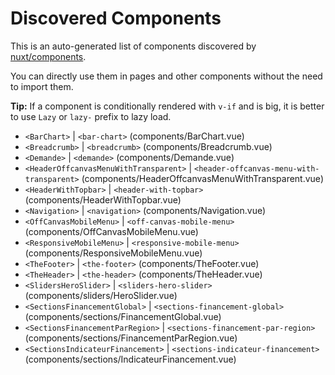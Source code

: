 # Discovered Components

This is an auto-generated list of components discovered by [nuxt/components](https://github.com/nuxt/components).

You can directly use them in pages and other components without the need to import them.

**Tip:** If a component is conditionally rendered with `v-if` and is big, it is better to use `Lazy` or `lazy-` prefix to lazy load.

- `<BarChart>` | `<bar-chart>` (components/BarChart.vue)
- `<Breadcrumb>` | `<breadcrumb>` (components/Breadcrumb.vue)
- `<Demande>` | `<demande>` (components/Demande.vue)
- `<HeaderOffcanvasMenuWithTransparent>` | `<header-offcanvas-menu-with-transparent>` (components/HeaderOffcanvasMenuWithTransparent.vue)
- `<HeaderWithTopbar>` | `<header-with-topbar>` (components/HeaderWithTopbar.vue)
- `<Navigation>` | `<navigation>` (components/Navigation.vue)
- `<OffCanvasMobileMenu>` | `<off-canvas-mobile-menu>` (components/OffCanvasMobileMenu.vue)
- `<ResponsiveMobileMenu>` | `<responsive-mobile-menu>` (components/ResponsiveMobileMenu.vue)
- `<TheFooter>` | `<the-footer>` (components/TheFooter.vue)
- `<TheHeader>` | `<the-header>` (components/TheHeader.vue)
- `<SlidersHeroSlider>` | `<sliders-hero-slider>` (components/sliders/HeroSlider.vue)
- `<SectionsFinancementGlobal>` | `<sections-financement-global>` (components/sections/FinancementGlobal.vue)
- `<SectionsFinancementParRegion>` | `<sections-financement-par-region>` (components/sections/FinancementParRegion.vue)
- `<SectionsIndicateurFinancement>` | `<sections-indicateur-financement>` (components/sections/IndicateurFinancement.vue)
